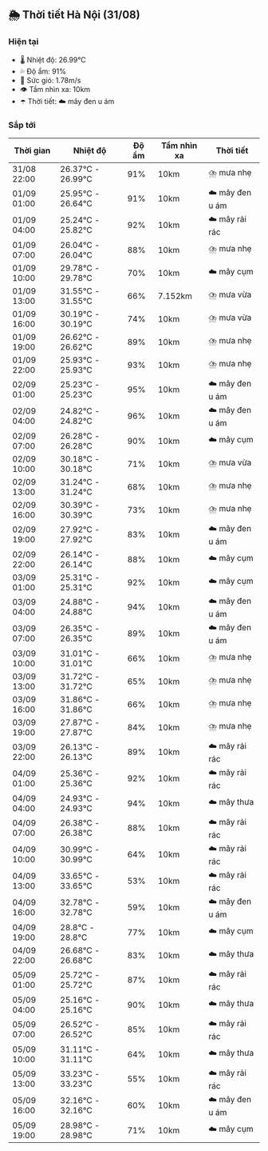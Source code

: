 ## 🌦️ Thời tiết Hà Nội (31/08)

### Hiện tại

- 🌡️ Nhiệt độ: 26.99℃
- 💦 Độ ẩm: 91%
- 💨 Sức gió: 1.78m/s
- 👁️ Tầm nhìn xa: 10km
- ☂️ Thời tiết: ☁️ mây đen u ám

### Sắp tới

| Thời gian | Nhiệt độ | Độ ẩm | Tầm nhìn xa | Thời tiết |
| --- | --- | --- | --- | --- |
| 31/08 22:00 | 26.37℃ - 26.99℃ | 91% | 10km | ⛈️ mưa nhẹ |
| 01/09 01:00 | 25.95℃ - 26.64℃ | 91% | 10km | ☁️ mây đen u ám |
| 01/09 04:00 | 25.24℃ - 25.82℃ | 92% | 10km | ☁️ mây rải rác |
| 01/09 07:00 | 26.04℃ - 26.04℃ | 88% | 10km | ⛈️ mưa nhẹ |
| 01/09 10:00 | 29.78℃ - 29.78℃ | 70% | 10km | ☁️ mây cụm |
| 01/09 13:00 | 31.55℃ - 31.55℃ | 66% | 7.152km | ⛈️ mưa vừa |
| 01/09 16:00 | 30.19℃ - 30.19℃ | 74% | 10km | ⛈️ mưa vừa |
| 01/09 19:00 | 26.62℃ - 26.62℃ | 89% | 10km | ⛈️ mưa nhẹ |
| 01/09 22:00 | 25.93℃ - 25.93℃ | 93% | 10km | ⛈️ mưa nhẹ |
| 02/09 01:00 | 25.23℃ - 25.23℃ | 95% | 10km | ☁️ mây đen u ám |
| 02/09 04:00 | 24.82℃ - 24.82℃ | 96% | 10km | ☁️ mây đen u ám |
| 02/09 07:00 | 26.28℃ - 26.28℃ | 90% | 10km | ☁️ mây cụm |
| 02/09 10:00 | 30.18℃ - 30.18℃ | 71% | 10km | ⛈️ mưa vừa |
| 02/09 13:00 | 31.24℃ - 31.24℃ | 68% | 10km | ⛈️ mưa nhẹ |
| 02/09 16:00 | 30.39℃ - 30.39℃ | 73% | 10km | ⛈️ mưa nhẹ |
| 02/09 19:00 | 27.92℃ - 27.92℃ | 83% | 10km | ☁️ mây đen u ám |
| 02/09 22:00 | 26.14℃ - 26.14℃ | 88% | 10km | ☁️ mây cụm |
| 03/09 01:00 | 25.31℃ - 25.31℃ | 92% | 10km | ☁️ mây cụm |
| 03/09 04:00 | 24.88℃ - 24.88℃ | 94% | 10km | ☁️ mây đen u ám |
| 03/09 07:00 | 26.35℃ - 26.35℃ | 89% | 10km | ☁️ mây đen u ám |
| 03/09 10:00 | 31.01℃ - 31.01℃ | 66% | 10km | ⛈️ mưa nhẹ |
| 03/09 13:00 | 31.72℃ - 31.72℃ | 65% | 10km | ⛈️ mưa nhẹ |
| 03/09 16:00 | 31.86℃ - 31.86℃ | 66% | 10km | ⛈️ mưa nhẹ |
| 03/09 19:00 | 27.87℃ - 27.87℃ | 84% | 10km | ⛈️ mưa nhẹ |
| 03/09 22:00 | 26.13℃ - 26.13℃ | 89% | 10km | ☁️ mây rải rác |
| 04/09 01:00 | 25.36℃ - 25.36℃ | 92% | 10km | ☁️ mây rải rác |
| 04/09 04:00 | 24.93℃ - 24.93℃ | 94% | 10km | ☁️ mây thưa |
| 04/09 07:00 | 26.38℃ - 26.38℃ | 88% | 10km | ☁️ mây rải rác |
| 04/09 10:00 | 30.99℃ - 30.99℃ | 64% | 10km | ☁️ mây rải rác |
| 04/09 13:00 | 33.65℃ - 33.65℃ | 53% | 10km | ☁️ mây rải rác |
| 04/09 16:00 | 32.78℃ - 32.78℃ | 59% | 10km | ☁️ mây đen u ám |
| 04/09 19:00 | 28.8℃ - 28.8℃ | 77% | 10km | ☁️ mây cụm |
| 04/09 22:00 | 26.68℃ - 26.68℃ | 83% | 10km | ☁️ mây thưa |
| 05/09 01:00 | 25.72℃ - 25.72℃ | 87% | 10km | ☁️ mây rải rác |
| 05/09 04:00 | 25.16℃ - 25.16℃ | 90% | 10km | ☁️ mây thưa |
| 05/09 07:00 | 26.52℃ - 26.52℃ | 85% | 10km | ☁️ mây rải rác |
| 05/09 10:00 | 31.11℃ - 31.11℃ | 64% | 10km | ☁️ mây thưa |
| 05/09 13:00 | 33.23℃ - 33.23℃ | 55% | 10km | ☁️ mây rải rác |
| 05/09 16:00 | 32.16℃ - 32.16℃ | 60% | 10km | ☁️ mây đen u ám |
| 05/09 19:00 | 28.98℃ - 28.98℃ | 71% | 10km | ☁️ mây cụm |
